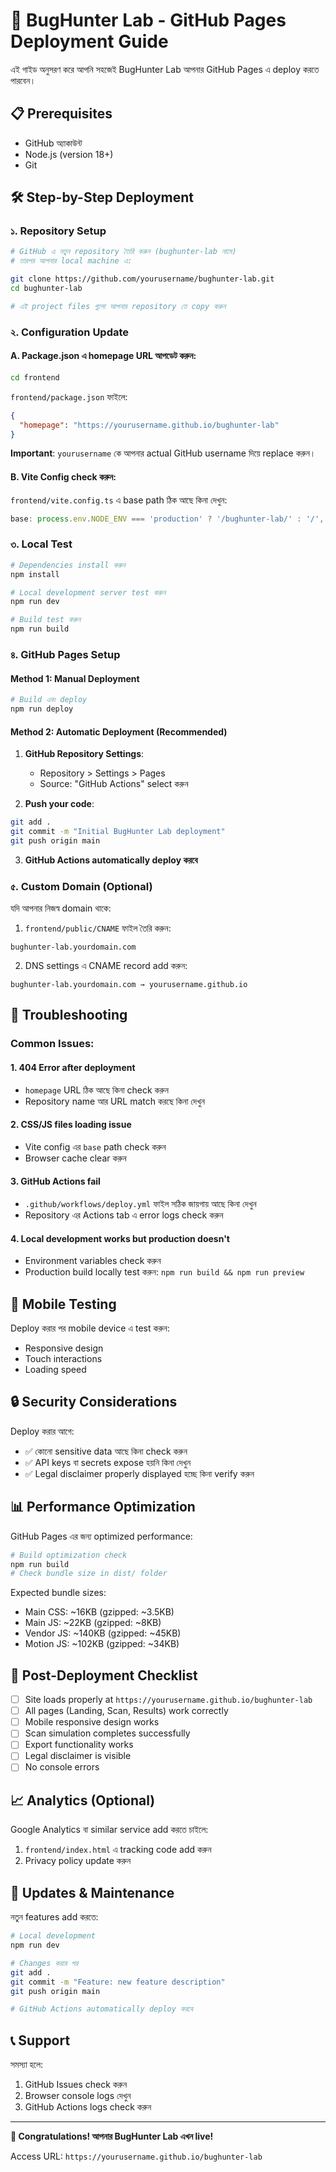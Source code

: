 # 🚀 BugHunter Lab - GitHub Pages Deployment Guide

এই গাইড অনুসরণ করে আপনি সহজেই BugHunter Lab আপনার GitHub Pages এ deploy করতে পারবেন।

## 📋 Prerequisites

- GitHub অ্যাকাউন্ট
- Node.js (version 18+)
- Git

## 🛠️ Step-by-Step Deployment

### ১. Repository Setup

```bash
# GitHub এ নতুন repository তৈরি করুন (bughunter-lab নামে)
# তারপর আপনার local machine এ:

git clone https://github.com/yourusername/bughunter-lab.git
cd bughunter-lab

# এই project files গুলো আপনার repository তে copy করুন
```

### ২. Configuration Update

#### A. Package.json এ homepage URL আপডেট করুন:

```bash
cd frontend
```

`frontend/package.json` ফাইলে:
```json
{
  "homepage": "https://yourusername.github.io/bughunter-lab"
}
```

**Important**: `yourusername` কে আপনার actual GitHub username দিয়ে replace করুন।

#### B. Vite Config check করুন:

`frontend/vite.config.ts` এ base path ঠিক আছে কিনা দেখুন:
```typescript
base: process.env.NODE_ENV === 'production' ? '/bughunter-lab/' : '/',
```

### ৩. Local Test

```bash
# Dependencies install করুন
npm install

# Local development server test করুন
npm run dev

# Build test করুন
npm run build
```

### ৪. GitHub Pages Setup

#### Method 1: Manual Deployment

```bash
# Build এবং deploy
npm run deploy
```

#### Method 2: Automatic Deployment (Recommended)

1. **GitHub Repository Settings**: 
   - Repository > Settings > Pages
   - Source: "GitHub Actions" select করুন

2. **Push your code**:
```bash
git add .
git commit -m "Initial BugHunter Lab deployment"
git push origin main
```

3. **GitHub Actions automatically deploy করবে**

### ৫. Custom Domain (Optional)

যদি আপনার নিজস্ব domain থাকে:

1. `frontend/public/CNAME` ফাইল তৈরি করুন:
```
bughunter-lab.yourdomain.com
```

2. DNS settings এ CNAME record add করুন:
```
bughunter-lab.yourdomain.com → yourusername.github.io
```

## 🔧 Troubleshooting

### Common Issues:

#### 1. **404 Error after deployment**
- `homepage` URL ঠিক আছে কিনা check করুন
- Repository name আর URL match করছে কিনা দেখুন

#### 2. **CSS/JS files loading issue**
- Vite config এর `base` path check করুন
- Browser cache clear করুন

#### 3. **GitHub Actions fail**
- `.github/workflows/deploy.yml` ফাইল সঠিক জায়গায় আছে কিনা দেখুন
- Repository এর Actions tab এ error logs check করুন

#### 4. **Local development works but production doesn't**
- Environment variables check করুন
- Production build locally test করুন: `npm run build && npm run preview`

## 📱 Mobile Testing

Deploy করার পর mobile device এ test করুন:
- Responsive design
- Touch interactions
- Loading speed

## 🔒 Security Considerations

Deploy করার আগে:
- ✅ কোনো sensitive data আছে কিনা check করুন
- ✅ API keys বা secrets expose হয়নি কিনা দেখুন
- ✅ Legal disclaimer properly displayed হচ্ছে কিনা verify করুন

## 📊 Performance Optimization

GitHub Pages এর জন্য optimized performance:

```bash
# Build optimization check
npm run build
# Check bundle size in dist/ folder
```

Expected bundle sizes:
- Main CSS: ~16KB (gzipped: ~3.5KB)
- Main JS: ~22KB (gzipped: ~8KB)
- Vendor JS: ~140KB (gzipped: ~45KB)
- Motion JS: ~102KB (gzipped: ~34KB)

## 🌟 Post-Deployment Checklist

- [ ] Site loads properly at `https://yourusername.github.io/bughunter-lab`
- [ ] All pages (Landing, Scan, Results) work correctly
- [ ] Mobile responsive design works
- [ ] Scan simulation completes successfully
- [ ] Export functionality works
- [ ] Legal disclaimer is visible
- [ ] No console errors

## 📈 Analytics (Optional)

Google Analytics বা similar service add করতে চাইলে:

1. `frontend/index.html` এ tracking code add করুন
2. Privacy policy update করুন

## 🔄 Updates & Maintenance

নতুন features add করতে:

```bash
# Local development
npm run dev

# Changes করার পর
git add .
git commit -m "Feature: new feature description"
git push origin main

# GitHub Actions automatically deploy করবে
```

## 📞 Support

সমস্যা হলে:
1. GitHub Issues check করুন
2. Browser console logs দেখুন
3. GitHub Actions logs check করুন

---

**🎉 Congratulations! আপনার BugHunter Lab এখন live!**

Access URL: `https://yourusername.github.io/bughunter-lab`